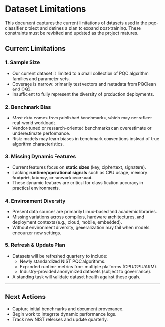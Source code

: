 # Dataset Limitations

This document captures the current limitations of datasets used in the pqc-classifier project and defines a plan to expand post-training. These constraints must be revisited and updated as the project matures.

## Current Limitations

### 1. Sample Size
- Our current dataset is limited to a small collection of PQC algorithm families and parameter sets.  
- Coverage is narrow: primarily test vectors and metadata from PQClean and OQS.  
- Insufficient to fully represent the diversity of production deployments.

### 2. Benchmark Bias
- Most data comes from published benchmarks, which may not reflect real-world workloads.  
- Vendor-tuned or research-oriented benchmarks can overestimate or underestimate performance.  
- Risk: models may learn biases in benchmark conventions instead of true algorithm characteristics.

### 3. Missing Dynamic Features
- Current features focus on **static sizes** (key, ciphertext, signature).  
- Lacking **runtime/operational signals** such as CPU usage, memory footprint, latency, or network overhead.  
- These dynamic features are critical for classification accuracy in practical environments.

### 4. Environment Diversity
- Present data sources are primarily Linux-based and academic libraries.  
- Missing variations across compilers, hardware architectures, and deployment contexts (e.g., cloud, mobile, embedded).  
- Without environment diversity, generalization may fail when models encounter new settings.

### 5. Refresh & Update Plan
- Datasets will be refreshed quarterly to include:  
  - Newly standardized NIST PQC algorithms.  
  - Expanded runtime metrics from multiple platforms (CPU/GPU/ARM).  
  - Industry-provided anonymized datasets (subject to governance).  
- A standing task will validate dataset health against these goals.

---

## Next Actions
- Capture initial benchmarks and document provenance.  
- Begin work to integrate dynamic performance logs.  
- Track new NIST releases and update quarterly.  

